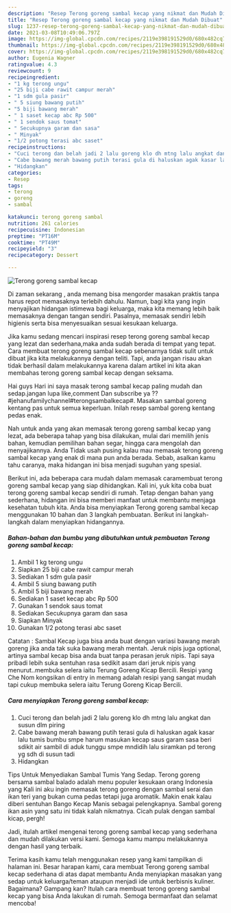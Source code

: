 ```yaml
---
description: "Resep Terong goreng sambal kecap yang nikmat dan Mudah Dibuat"
title: "Resep Terong goreng sambal kecap yang nikmat dan Mudah Dibuat"
slug: 1237-resep-terong-goreng-sambal-kecap-yang-nikmat-dan-mudah-dibuat
date: 2021-03-08T10:49:06.797Z
image: https://img-global.cpcdn.com/recipes/2119e398191529d0/680x482cq70/terong-goreng-sambal-kecap-foto-resep-utama.jpg
thumbnail: https://img-global.cpcdn.com/recipes/2119e398191529d0/680x482cq70/terong-goreng-sambal-kecap-foto-resep-utama.jpg
cover: https://img-global.cpcdn.com/recipes/2119e398191529d0/680x482cq70/terong-goreng-sambal-kecap-foto-resep-utama.jpg
author: Eugenia Wagner
ratingvalue: 4.3
reviewcount: 9
recipeingredient:
- "1 kg terong ungu"
- "25 biji cabe rawit campur merah"
- "1 sdm gula pasir"
- " 5 siung bawang putih"
- "5 biji bawang merah"
- " 1 saset kecap abc Rp 500"
- " 1 sendok saus tomat"
- " Secukupnya garam dan sasa"
- " Minyak"
- "1/2 potong terasi abc saset"
recipeinstructions:
- "Cuci terong dan belah jadi 2 lalu goreng klo dh mtng lalu angkat dan susun dlm piring"
- "Cabe bawang merah bawang putih terasi gula di haluskan agak kasar lalu tumis bumbu smpe harum masukan kecap saus garam sasa beri sdikit air sambil di aduk tunggu smpe mndidih lalu siramkan pd terong yg sdh di susun tadi"
- "Hidangkan"
categories:
- Resep
tags:
- terong
- goreng
- sambal

katakunci: terong goreng sambal 
nutrition: 261 calories
recipecuisine: Indonesian
preptime: "PT16M"
cooktime: "PT49M"
recipeyield: "3"
recipecategory: Dessert

---
```



![Terong goreng sambal kecap](https://img-global.cpcdn.com/recipes/2119e398191529d0/680x482cq70/terong-goreng-sambal-kecap-foto-resep-utama.jpg)

Di zaman  sekarang , anda memang bisa mengorder masakan praktis tanpa harus repot memasaknya terlebih dahulu. Namun, bagi kita yang ingin menyajikan hidangan istimewa bagi keluarga, maka kita memang lebih baik memasaknya dengan tangan sendiri. Pasalnya, memasak sendiri lebih higienis serta bisa menyesuaikan sesuai kesukaan keluarga.

Jika kamu sedang mencari inspirasi resep terong goreng sambal kecap yang lezat dan sederhana,maka anda sudah berada di tempat yang tepat. Cara membuat terong goreng sambal kecap  sebenarnya tidak sulit untuk dibuat jika kita melakukannya dengan teliti. Tapi, anda jangan risau akan tidak berhasil dalam melakukannya 
karena dalam artikel ini kita akan membahas terong goreng sambal kecap dengan seksama.  

Hai guys Hari ini saya masak terong sambal kecap paling mudah dan sedap.jangan lupa like,comment Dan subscribe ya ??#jehanufamilychannel#terongsambalkecap#. Masakan sambal goreng kentang pas untuk semua keperluan. Inilah resep sambal goreng kentang pedas enak.

Nah untuk anda yang akan memasak terong goreng sambal kecap yang lezat, ada beberapa tahap yang bisa dilakukan, mulai dari memilih jenis bahan, kemudian pemilihan bahan segar, hingga cara mengolah dan menyajikannya. Anda Tidak usah pusing kalau mau memasak terong goreng sambal kecap yang enak di mana pun anda berada. Sebab, asalkan kamu  tahu caranya, maka hidangan ini bisa menjadi suguhan yang spesial.

Berikut ini, ada beberapa cara mudah dalam memasak caramembuat terong goreng sambal kecap yang siap dihidangkan. Kali ini, yuk kita coba buat terong goreng sambal kecap sendiri di rumah. Tetap dengan bahan yang sederhana, hidangan ini bisa memberi manfaat untuk membantu menjaga kesehatan tubuh kita. Anda bisa menyiapkan Terong goreng sambal kecap menggunakan 10 bahan dan 3 langkah pembuatan. Berikut ini langkah-langkah dalam menyiapkan hidangannya.

<!--inarticleads1-->

##### Bahan-bahan dan bumbu yang dibutuhkan untuk pembuatan Terong goreng sambal kecap:

1. Ambil 1 kg terong ungu
1. Siapkan 25 biji cabe rawit campur merah
1. Sediakan 1 sdm gula pasir
1. Ambil  5 siung bawang putih
1. Ambil 5 biji bawang merah
1. Sediakan  1 saset kecap abc Rp 500
1. Gunakan  1 sendok saus tomat
1. Sediakan  Secukupnya garam dan sasa
1. Siapkan  Minyak
1. Gunakan 1/2 potong terasi abc saset


Catatan : Sambal Kecap juga bisa anda buat dengan variasi bawang merah goreng jika anda tak suka bawang merah mentah. Jeruk nipis juga optional, artinya sambal kecap bisa anda buat tanpa perasan jeruk nipis. Tapi saya pribadi lebih suka sentuhan rasa sedikit asam dari jeruk nipis yang menurut..membuka selera iaitu Terung Goreng Kicap Bercili. Resipi yang Che Nom kongsikan di entry in memang adalah resipi yang sangat mudah tapi cukup membuka selera iaitu Terung Goreng Kicap Bercili. 

<!--inarticleads2-->

##### Cara menyiapkan Terong goreng sambal kecap:

1. Cuci terong dan belah jadi 2 lalu goreng klo dh mtng lalu angkat dan susun dlm piring
1. Cabe bawang merah bawang putih terasi gula di haluskan agak kasar lalu tumis bumbu smpe harum masukan kecap saus garam sasa beri sdikit air sambil di aduk tunggu smpe mndidih lalu siramkan pd terong yg sdh di susun tadi
1. Hidangkan


Tips Untuk Menyediakan Sambal Tumis Yang Sedap. Terong goreng bersama sambal balado adalah menu populer kesukaan orang Indonesia yang Kali ini aku ingin memasak terong goreng dengan sambal serai dan ikan teri yang bukan cuma pedas tetapi juga aromatik. Makin enak kalau diberi sentuhan Bango Kecap Manis sebagai pelengkapnya. Sambal goreng ikan asin yang satu ini tidak kalah nikmatnya. Cicah pulak dengan sambal kicap, pergh! 

Jadi, itulah artikel mengenai  terong goreng sambal kecap  yang sederhana dan mudah dilakukan versi kami. Semoga kamu mampu melakukannya dengan hasil yang terbaik. 

Terima kasih kamu telah menggunakan resep yang kami tampilkan di halaman ini. Besar harapan kami, cara membuat  Terong goreng sambal kecap sederhana di atas dapat membantu Anda menyiapkan masakan yang sedap untuk keluarga/teman ataupun menjadi ide untuk berbisnis kuliner. Bagaimana? Gampang kan? Itulah cara membuat terong goreng sambal kecap yang bisa Anda lakukan di rumah. Semoga bermanfaat dan selamat mencoba!

